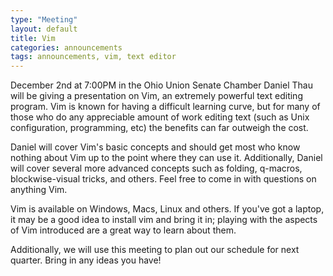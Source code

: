 ```yaml
---
type: "Meeting"
layout: default
title: Vim
categories: announcements
tags: announcements, vim, text editor
---
```

December 2nd at 7:00PM in the Ohio Union Senate Chamber Daniel Thau will be giving a presentation on Vim, an extremely powerful text editing program.  Vim is known for having a difficult learning curve, but for many of those who do any appreciable amount of work editing text (such as Unix configuration, programming, etc) the benefits can far outweigh the cost.

Daniel will cover Vim's basic concepts and should get most who know nothing about Vim up to the point where they can use it.  Additionally, Daniel will cover several more advanced concepts such as folding, q-macros, blockwise-visual tricks, and others.  Feel free to come in with questions on anything Vim.

Vim is available on Windows, Macs, Linux and others.  If you've got a laptop, it may be a good idea to install vim and bring it in; playing with the aspects of Vim introduced are a great way to learn about them.

Additionally, we will use this meeting to plan out our schedule for next quarter.  Bring in any ideas you have!
